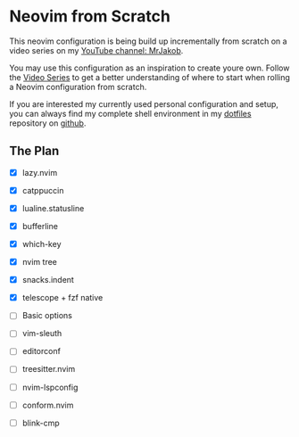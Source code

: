 # Neovim from Scratch

This neovim configuration is being build up incrementally from scratch on a video series on my [YouTube channel: MrJakob](https://youtube.com/c/MrJakob).

You may use this configuration as an inspiration to create youre own. Follow the [Video Series]() to get a better understanding of where to start when rolling a Neovim configuration from scratch.

If you are interested my currently used personal configuration and setup, you can always find my complete shell environment in my [dotfiles](https://github.com/jakobwesthoff/dotfiles) repository on [github](https://github.com/jakobwesthoff).


## The Plan

- [X] lazy.nvim
- [X] catppuccin
- [X] lualine.statusline
- [X] bufferline
- [X] which-key
- [X] nvim tree
- [X] snacks.indent
- [X] telescope + fzf native
- [ ] Basic options 
- [ ] vim-sleuth
- [ ] editorconf
- [ ] treesitter.nvim
- [ ] nvim-lspconfig 
- [ ] conform.nvim
- [ ] blink-cmp

